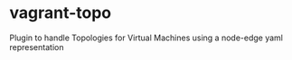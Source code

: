 # vagrant-topo
Plugin to handle Topologies for Virtual Machines using a node-edge yaml representation
